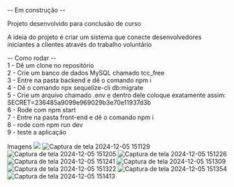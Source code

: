 -- Em construção -- <br/>

Projeto desenvolvido para conclusão de curso <br/>

A ideia do projeto é criar um sistema que conecte desenvolvedores iniciantes a clientes através do trabalho voluntário <br/>

-- Como rodar -- <br/>
 
1 - Dê um clone no repositório <br/>
2 - Crie um banco de dados MySQL chamado tcc_free <br/>
3 - Entre na pasta backend e dê o comando npm i <br/>
4 - Dê o comando npx sequelize-cli db:migrate <br/>
5 - Crie um arquivo chamado .env e dentro dele coloque exatamente assim: SECRET=236485a9099e969029b3e70e11937d3b <br/>
6 - Rode com npm start <br/>
7 - Entre na pasta front-end e dê o comando npm i <br/>
8 - rode com npm run dev <br/>
9 - teste a aplicação <br/>

Imagens
<img src="https://github.com/user-attachments/assets/b2acbc98-5850-4af4-9d98-bfebc6ac8c23"/>
![Captura de tela 2024-12-05 151129](https://github.com/user-attachments/assets/b2acbc98-5850-4af4-9d98-bfebc6ac8c23)
![Captura de tela 2024-12-05 151205](https://github.com/user-attachments/assets/c7d72d2f-ee24-4f01-b769-43e206ecc1e8)
![Captura de tela 2024-12-05 151226](https://github.com/user-attachments/assets/03a3446f-664d-4d95-966d-9823f931d556)
![Captura de tela 2024-12-05 151241](https://github.com/user-attachments/assets/d907a010-d83f-4905-a692-3726f856d6b3)
![Captura de tela 2024-12-05 151309](https://github.com/user-attachments/assets/25b2ba70-ac34-4c47-92bd-d485cc820656)
![Captura de tela 2024-12-05 151322](https://github.com/user-attachments/assets/a28fa3d6-6d82-4651-bc97-e43ff0f28c0a)
![Captura de tela 2024-12-05 151354](https://github.com/user-attachments/assets/84fae526-ff40-4a84-9380-a58bfb55c530)
![Captura de tela 2024-12-05 151413](https://github.com/user-attachments/assets/637e927a-d904-413a-8840-2a0c98221b1c)



